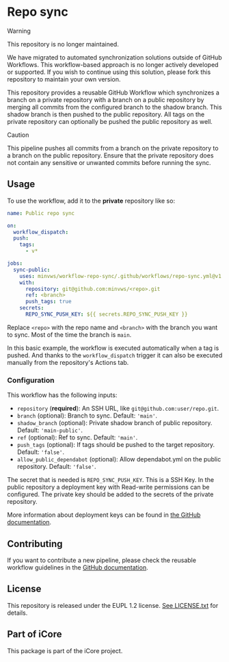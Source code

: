 # Repo sync

> [!WARNING]
> This repository is no longer maintained.
> 
> We have migrated to automated synchronization solutions outside of GitHub Workflows.
> This workflow-based approach is no longer actively developed or supported.
> If you wish to continue using this solution, please fork this repository to maintain your own version.

This repository provides a reusable GitHub Workflow which synchronizes a branch on a private repository with a branch on a public repository by merging all commits from the configured branch to the shadow branch. This shadow branch is then pushed to the public repository. All tags on the private repository can optionally be pushed the public repository as well.

> [!CAUTION]
> This pipeline pushes all commits from a branch on the private repository to a branch on the public repository.
> Ensure that the private repository does not contain any sensitive or unwanted commits before running the sync.

## Usage

To use the workflow, add it to the **private** repository like so:


```yml
name: Public repo sync

on:
  workflow_dispatch:
  push:
    tags:
      - v*

jobs:
  sync-public:
    uses: minvws/workflow-repo-sync/.github/workflows/repo-sync.yml@v1
    with:
      repository: git@github.com:minvws/<repo>.git
      ref: <branch>
      push_tags: true
    secrets:
      REPO_SYNC_PUSH_KEY: ${{ secrets.REPO_SYNC_PUSH_KEY }}
```

Replace `<repo>` with the repo name and `<branch>` with the branch you want to sync. Most of the time the branch is `main`.

In this basic example, the workflow is executed automatically when a tag is pushed. And thanks to the `workflow_dispatch` trigger it can also be executed manually from the repository's Actions tab.

### Configuration

This workflow has the following inputs:

- `repository` (**required**): An SSH URL, like `git@github.com:user/repo.git`.
- `branch` (optional): Branch to sync. Default: `'main'`.
- `shadow_branch` (optional): Private shadow branch of public repository. Default: `'main-public'`.
- `ref` (optional): Ref to sync. Default: `'main'`.
- `push_tags` (optional): If tags should be pushed to the target repository. Default: `'false'`.
- `allow_public_dependabot` (optional): Allow dependabot.yml on the public repository. Default: `'false'`.

The secret that is needed is `REPO_SYNC_PUSH_KEY`. This is a SSH Key. In the public repository a deployment key with Read-write permissions can be configured.
The private key should be added to the secrets of the private repository.

More information about deployment keys can be found in [the GitHub documentation](https://docs.github.com/en/authentication/connecting-to-github-with-ssh/managing-deploy-keys#set-up-deploy-keys).

## Contributing

If you want to contribute a new pipeline, please check the reusable workflow guidelines in the
[GitHub documentation](https://docs.github.com/en/actions/using-workflows/reusing-workflows#creating-a-reusable-workflow).

## License

This repository is released under the EUPL 1.2 license. [See LICENSE.txt](./LICENSE.txt) for details.

## Part of iCore

This package is part of the iCore project.
